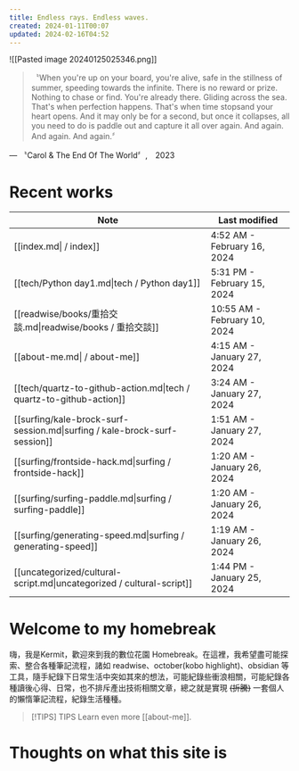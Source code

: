 ```yaml
---
title: Endless rays. Endless waves.
created: 2024-01-11T00:07
updated: 2024-02-16T04:52
---
```

![[Pasted image 20240125025346.png]]
>〝When you're up on your board, you're alive, safe in the stillness of summer, speeding towards the infinite. There is no reward or prize. Nothing to chase or find. You're already there. Gliding across the sea. That's when perfection happens. That's when time stopsand your heart opens. And it may only be for a second, but once it collapses, all you need to do is paddle out and capture it all over again. And again. And again. And again.〞

— 〝Carol & The End Of The World〞,　2023


# Recent works
| Note                                                                      | Last modified                |
| ------------------------------------------------------------------------- | ---------------------------- |
| [[index.md\| / index]]                                                    | 4:52 AM - February 16, 2024  |
| [[tech/Python day1.md\|tech / Python day1]]                               | 5:31 PM - February 15, 2024  |
| [[readwise/books/重拾交談.md\|readwise/books / 重拾交談]]                         | 10:55 AM - February 10, 2024 |
| [[about-me.md\| / about-me]]                                              | 4:15 AM - January 27, 2024   |
| [[tech/quartz-to-github-action.md\|tech / quartz-to-github-action]]       | 3:24 AM - January 27, 2024   |
| [[surfing/kale-brock-surf-session.md\|surfing / kale-brock-surf-session]] | 1:51 AM - January 27, 2024   |
| [[surfing/frontside-hack.md\|surfing / frontside-hack]]                   | 1:20 AM - January 26, 2024   |
| [[surfing/surfing-paddle.md\|surfing / surfing-paddle]]                   | 1:20 AM - January 26, 2024   |
| [[surfing/generating-speed.md\|surfing / generating-speed]]               | 1:19 AM - January 26, 2024   |
| [[uncategorized/cultural-script.md\|uncategorized / cultural-script]]     | 1:44 PM - January 25, 2024   |


# Welcome to my homebreak

嗨，我是Kermit，歡迎來到我的數位花園 Homebreak。在這裡，我希望盡可能探索、整合各種筆記流程，諸如 readwise、october(kobo highlight)、obsidian 等工具，隨手紀錄下日常生活中突如其來的想法，可能紀錄些衝浪相關，可能紀錄各種讀後心得、日常，也不排斥產出技術相關文章，總之就是實現 ~~(折騰)~~ 一套個人的懶惰筆記流程，紀錄生活種種。

> [!TIPS] TIPS 
> Learn even more  [[about-me]].

# Thoughts on what this site is





